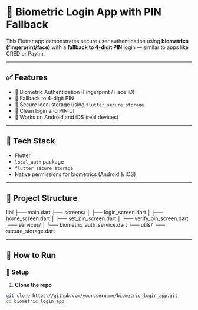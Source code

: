 # 📱 Biometric Login App with PIN Fallback

This Flutter app demonstrates secure user authentication using **biometrics (fingerprint/face)** with a **fallback to 4-digit PIN** login — similar to apps like CRED or Paytm.

---

## ✅ Features

- 🔐 Biometric Authentication (Fingerprint / Face ID)
- 🔁 Fallback to 4-digit PIN
- 🧠 Secure local storage using `flutter_secure_storage`
- 🎨 Clean login and PIN UI
- 📲 Works on Android and iOS (real devices)

---

## 🧰 Tech Stack

- Flutter
- `local_auth` package
- `flutter_secure_storage`
- Native permissions for biometrics (Android & iOS)

---

## 📂 Project Structure

lib/
├── main.dart
├── screens/
│ ├── login_screen.dart
│ ├── home_screen.dart
│ ├── set_pin_screen.dart
│ └── verify_pin_screen.dart
├── services/
│ └── biometric_auth_service.dart
└── utils/
└── secure_storage.dart

---

## 🚀 How to Run

### 🔧 Setup

1. **Clone the repo**

```bash
git clone https://github.com/yourusername/biometric_login_app.git
cd biometric_login_app

